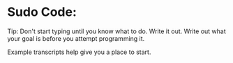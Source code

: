 # Sudo Code:
Tip: Don't start typing until you know what to do. Write it out.
Write out what your goal is before you attempt programming it. 

Example transcripts help give you a place to start.
